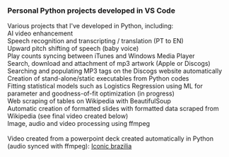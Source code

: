 ### Personal Python projects developed in VS Code

Various projects that I've developed in Python, including:
    <br>AI video enhancement
    <br>Speech recognition and transcripting / translation (PT to EN)
    <br>Upward pitch shifting of speech (baby voice)
    <br>Play counts syncing between iTunes and Windows Media Player
    <br>Search, download and attachment of mp3 artwork (Apple or Discogs)
    <br>Searching and populating MP3 tags on the Discogs website automatically
    <br>Creation of stand-alone/static executables from Python codes
    <br>Fitting statistical models such as Logistics Regression using ML for parameter and goodness-of-fit optimization (in progress)
    <br>Web scraping of tables on Wikipedia with BeautifulSoup
    <br>Automatic creation of formatted slides with formatted data scraped from Wikipedia (see final video created below)
    <br>Image, audio and video processing using ffmpeg
<br>
<br>Video created from a powerpoint deck created automatically in Python (audio synced with ffmpeg):
[Iconic brazilia](https://github.com/jrsousa2/VS_code/blob/main/Atrizes/Final_video/Atrizes.mp4)
